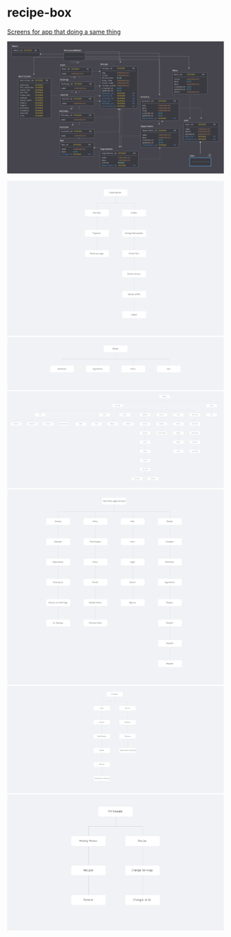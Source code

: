 # recipe-box


[Screens for app that doing a same thing](https://github.com/GroceriStar/creative/blob/master/app%20screens%20at%20one%20place.md)

![DB Schema](https://github.com/ChickenKyiv/creative/blob/master/Recipe-ChickenKyiv-Release%231%20Schema%20%20%20SqlDBM.png "Logo Title Text 1")





![DB Schema](https://github.com/ChickenKyiv/creative/blob/master/schemes-sitemaps/099a7735f717498faaa8731f55654fa7.png "Logo Title Text 1")
![DB Schema](https://github.com/ChickenKyiv/creative/blob/master/schemes-sitemaps/25c30222db7c453599438292bd469fc6.png "Logo Title Text 1")
![DB Schema](https://github.com/ChickenKyiv/creative/blob/master/schemes-sitemaps/7cc6dbef63964208a3b5dcc68075a0f9.png "Logo Title Text 1")
![DB Schema](https://github.com/ChickenKyiv/creative/blob/master/schemes-sitemaps/b33e2daee0cb4c1e9f27c4fc3399ff0d.png "Logo Title Text 1")
![DB Schema](https://github.com/ChickenKyiv/creative/blob/master/schemes-sitemaps/b9e3a0b6e8444c6f86a99342ae90030f.png "Logo Title Text 1")
![DB Schema](https://github.com/ChickenKyiv/creative/blob/master/schemes-sitemaps/c0ae724e5d2a4635ab5994821ac88e95.png
 "Logo Title Text 1")
